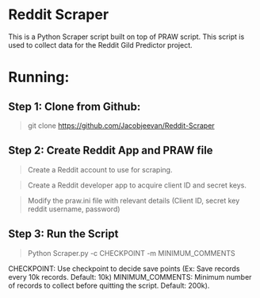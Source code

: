 # Reddit Scraper

This is a Python Scraper script built on top of PRAW script. This script is used to collect data for the Reddit Gild Predictor project.

# Running:

## Step 1: Clone from Github:

> git clone https://github.com/Jacobjeevan/Reddit-Scraper

## Step 2: Create Reddit App and PRAW file

> Create a Reddit account to use for scraping.

> Create a Reddit developer app to acquire client ID and secret keys.

> Modify the praw.ini file with relevant details (Client ID, secret key reddit username, password)

## Step 3: Run the Script

> Python Scraper.py -c CHECKPOINT -m MINIMUM_COMMENTS

CHECKPOINT: Use checkpoint to decide save points (Ex: Save records every 10k records. Default: 10k)
MINIMUM_COMMENTS: Minimum number of records to collect before quitting the script. Default: 200k).




